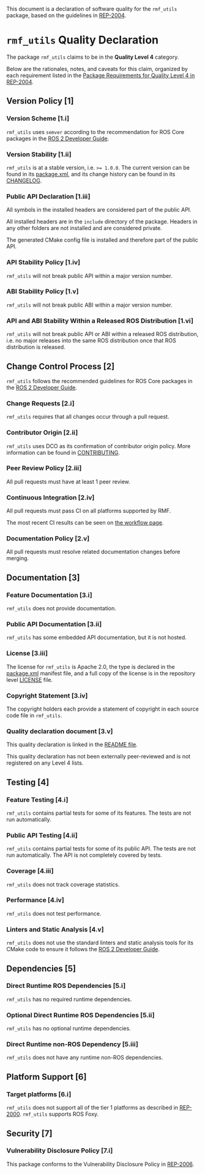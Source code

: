 This document is a declaration of software quality for the `rmf_utils` package, based on the guidelines in [REP-2004](https://www.ros.org/reps/rep-2004.html).

# `rmf_utils` Quality Declaration

The package `rmf_utils` claims to be in the **Quality Level 4** category.

Below are the rationales, notes, and caveats for this claim, organized by each requirement listed in the [Package Requirements for Quality Level 4 in REP-2004](https://www.ros.org/reps/rep-2004.html).

## Version Policy [1]

### Version Scheme [1.i]

`rmf_utils` uses `semver` according to the recommendation for ROS Core packages in the [ROS 2 Developer Guide](https://index.ros.org/doc/ros2/Contributing/Developer-Guide/#versioning).

### Version Stability [1.ii]

`rmf_utils` is at a stable version, i.e. `>= 1.0.0`.
The current version can be found in its [package.xml](package.xml), and its change history can be found in its [CHANGELOG](CHANGELOG.rst).

### Public API Declaration [1.iii]

All symbols in the installed headers are considered part of the public API.

All installed headers are in the `include` directory of the package.
Headers in any other folders are not installed and are considered private.

The generated CMake config file is installed and therefore part of the public API.

### API Stability Policy [1.iv]

`rmf_utils` will not break public API within a major version number.

### ABI Stability Policy [1.v]

`rmf_utils` will not break public ABI within a major version number.

### API and ABI Stability Within a Released ROS Distribution [1.vi]

`rmf_utils` will not break public API or ABI within a released ROS distribution, i.e. no major releases into the same ROS distribution once that ROS distribution is released.

## Change Control Process [2]

`rmf_utils` follows the recommended guidelines for ROS Core packages in the [ROS 2 Developer Guide](https://index.ros.org/doc/ros2/Contributing/Developer-Guide/#package-requirements).

### Change Requests [2.i]

`rmf_utils` requires that all changes occur through a pull request.

### Contributor Origin [2.ii]

`rmf_utils` uses DCO as its confirmation of contributor origin policy. More information can be found in [CONTRIBUTING](../CONTRIBUTING.md).

### Peer Review Policy [2.iii]

All pull requests must have at least 1 peer review.

### Continuous Integration [2.iv]

All pull requests must pass CI on all platforms supported by RMF.

The most recent CI results can be seen on [the workflow page](https://github.com/open-rmf/rmf_utils/actions).

### Documentation Policy [2.v]

All pull requests must resolve related documentation changes before merging.

## Documentation [3]

### Feature Documentation [3.i]

`rmf_utils` does not provide documentation.

### Public API Documentation [3.ii]

`rmf_utils` has some embedded API documentation, but it is not hosted.

### License [3.iii]

The license for `rmf_utils` is Apache 2.0, the type is declared in the [package.xml](package.xml) manifest file, and a full copy of the license is in the repository level [LICENSE](../LICENSE) file.

### Copyright Statement [3.iv]

The copyright holders each provide a statement of copyright in each source code file in `rmf_utils`.

### Quality declaration document [3.v]

This quality declaration is linked in the [README file](README.md).

This quality declaration has not been externally peer-reviewed and is not registered on any Level 4 lists.

## Testing [4]

### Feature Testing [4.i]

`rmf_utils` contains partial tests for some of its features.
The tests are not run automatically.

### Public API Testing [4.ii]

`rmf_utils` contains partial tests for some of its public API.
The tests are not run automatically.
The API is not completely covered by tests.

### Coverage [4.iii]

`rmf_utils` does not track coverage statistics.

### Performance [4.iv]

`rmf_utils` does not test performance.

### Linters and Static Analysis [4.v]

`rmf_utils` does not use the standard linters and static analysis tools for its CMake code to ensure it follows the [ROS 2 Developer Guide](https://index.ros.org/doc/ros2/Contributing/Developer-Guide/#linters).

## Dependencies [5]

### Direct Runtime ROS Dependencies [5.i]

`rmf_utils` has no required runtime dependencies.

### Optional Direct Runtime ROS Dependencies [5.ii]

`rmf_utils` has no optional runtime dependencies.

### Direct Runtime non-ROS Dependency [5.iii]

`rmf_utils` does not have any runtime non-ROS dependencies.

## Platform Support [6]

### Target platforms [6.i]

`rmf_utils` does not support all of the tier 1 platforms as described in [REP-2000](https://www.ros.org/reps/rep-2000.html#support-tiers).
`rmf_utils` supports ROS Foxy.

## Security [7]

### Vulnerability Disclosure Policy [7.i]

This package conforms to the Vulnerability Disclosure Policy in [REP-2006](https://www.ros.org/reps/rep-2006.html).
